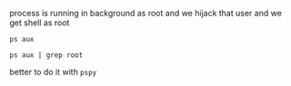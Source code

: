 process is running in background as root and we hijack that user and we get shell as root

```
ps aux

ps aux | grep root
```

better to do it with `pspy`

 